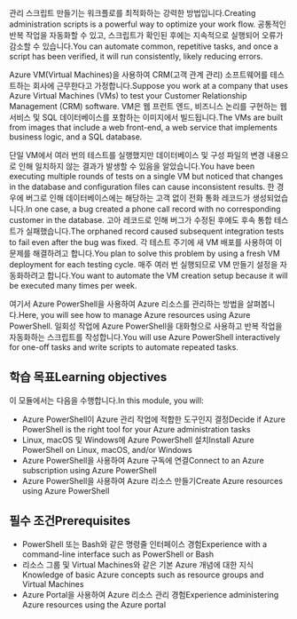 <span data-ttu-id="1c06e-101">관리 스크립트 만들기는 워크플로를 최적화하는 강력한 방법입니다.</span><span class="sxs-lookup"><span data-stu-id="1c06e-101">Creating administration scripts is a powerful way to optimize your work flow.</span></span> <span data-ttu-id="1c06e-102">공통적인 반복 작업을 자동화할 수 있고, 스크립트가 확인된 후에는 지속적으로 실행되어 오류가 감소할 수 있습니다.</span><span class="sxs-lookup"><span data-stu-id="1c06e-102">You can automate common, repetitive tasks, and once a script has been verified, it will run consistently, likely reducing errors.</span></span>

<span data-ttu-id="1c06e-103">Azure VM(Virtual Machines)을 사용하여 CRM(고객 관계 관리) 소프트웨어를 테스트하는 회사에 근무한다고 가정합니다.</span><span class="sxs-lookup"><span data-stu-id="1c06e-103">Suppose you work at a company that uses Azure Virtual Machines (VMs) to test your Customer Relationship Management (CRM) software.</span></span> <span data-ttu-id="1c06e-104">VM은 웹 프런트 엔드, 비즈니스 논리를 구현하는 웹 서비스 및 SQL 데이터베이스를 포함하는 이미지에서 빌드됩니다.</span><span class="sxs-lookup"><span data-stu-id="1c06e-104">The VMs are built from images that include a web front-end, a web service that implements business logic, and a SQL database.</span></span>

<span data-ttu-id="1c06e-105">단일 VM에서 여러 번의 테스트를 실행했지만 데이터베이스 및 구성 파일의 변경 내용으로 인해 일치하지 않는 결과가 발생할 수 있음을 알았습니다.</span><span class="sxs-lookup"><span data-stu-id="1c06e-105">You have been executing multiple rounds of tests on a single VM but noticed that changes in the database and configuration files can cause inconsistent results.</span></span> <span data-ttu-id="1c06e-106">한 경우에 버그로 인해 데이터베이스에는 해당하는 고객 없이 전화 통화 레코드가 생성되었습니다.</span><span class="sxs-lookup"><span data-stu-id="1c06e-106">In one case, a bug created a phone call record with no corresponding customer in the database.</span></span> <span data-ttu-id="1c06e-107">고아 레코드로 인해 버그가 수정된 후에도 후속 통합 테스트가 실패했습니다.</span><span class="sxs-lookup"><span data-stu-id="1c06e-107">The orphaned record caused subsequent integration tests to fail even after the bug was fixed.</span></span> <span data-ttu-id="1c06e-108">각 테스트 주기에 새 VM 배포를 사용하여 이 문제를 해결하려고 합니다.</span><span class="sxs-lookup"><span data-stu-id="1c06e-108">You plan to solve this problem by using a fresh VM deployment for each testing cycle.</span></span> <span data-ttu-id="1c06e-109">매주 여러 번 실행되므로 VM 만들기 설정을 자동화하려고 합니다.</span><span class="sxs-lookup"><span data-stu-id="1c06e-109">You want to automate the VM creation setup because it will be executed many times per week.</span></span> 

<span data-ttu-id="1c06e-110">여기서 Azure PowerShell을 사용하여 Azure 리소스를 관리하는 방법을 살펴봅니다.</span><span class="sxs-lookup"><span data-stu-id="1c06e-110">Here, you will see how to manage Azure resources using Azure PowerShell.</span></span> <span data-ttu-id="1c06e-111">일회성 작업에 Azure PowerShell을 대화형으로 사용하고 반복 작업을 자동화하는 스크립트를 작성합니다.</span><span class="sxs-lookup"><span data-stu-id="1c06e-111">You will use Azure PowerShell interactively for one-off tasks and write scripts to automate repeated tasks.</span></span> 

## <a name="learning-objectives"></a><span data-ttu-id="1c06e-112">학습 목표</span><span class="sxs-lookup"><span data-stu-id="1c06e-112">Learning objectives</span></span>
<span data-ttu-id="1c06e-113">이 모듈에서는 다음을 수행합니다.</span><span class="sxs-lookup"><span data-stu-id="1c06e-113">In this module, you will:</span></span>

- <span data-ttu-id="1c06e-114">Azure PowerShell이 Azure 관리 작업에 적합한 도구인지 결정</span><span class="sxs-lookup"><span data-stu-id="1c06e-114">Decide if Azure PowerShell is the right tool for your Azure administration tasks</span></span>
- <span data-ttu-id="1c06e-115">Linux, macOS 및 Windows에 Azure PowerShell 설치</span><span class="sxs-lookup"><span data-stu-id="1c06e-115">Install Azure PowerShell on Linux, macOS, and/or Windows</span></span>
- <span data-ttu-id="1c06e-116">Azure PowerShell을 사용하여 Azure 구독에 연결</span><span class="sxs-lookup"><span data-stu-id="1c06e-116">Connect to an Azure subscription using Azure PowerShell</span></span>
- <span data-ttu-id="1c06e-117">Azure PowerShell을 사용하여 Azure 리소스 만들기</span><span class="sxs-lookup"><span data-stu-id="1c06e-117">Create Azure resources using Azure PowerShell</span></span>

## <a name="prerequisites"></a><span data-ttu-id="1c06e-118">필수 조건</span><span class="sxs-lookup"><span data-stu-id="1c06e-118">Prerequisites</span></span>

- <span data-ttu-id="1c06e-119">PowerShell 또는 Bash와 같은 명령줄 인터페이스 경험</span><span class="sxs-lookup"><span data-stu-id="1c06e-119">Experience with a command-line interface such as PowerShell or Bash</span></span>
- <span data-ttu-id="1c06e-120">리소스 그룹 및 Virtual Machines와 같은 기본 Azure 개념에 대한 지식</span><span class="sxs-lookup"><span data-stu-id="1c06e-120">Knowledge of basic Azure concepts such as resource groups and Virtual Machines</span></span>
- <span data-ttu-id="1c06e-121">Azure Portal을 사용하여 Azure 리소스 관리 경험</span><span class="sxs-lookup"><span data-stu-id="1c06e-121">Experience administering Azure resources using the Azure portal</span></span>
